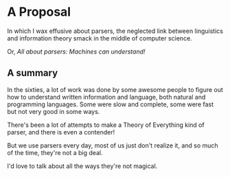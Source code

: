 A Proposal
==========

In which I wax effusive about parsers, the neglected link between linguistics and information theory smack in the middle of computer science.

Or, _All about parsers: Machines can understand!_

A summary
---------

In the sixties, a lot of work was done by some awesome people to figure out how to understand written information and language, both natural and programming languages. Some were slow and complete, some were fast but not very good in some ways.

There's been a lot of attempts to make a Theory of Everything kind of parser, and there is even a contender!

But we use parsers every day, most of us just don't realize it, and so much of the time, they're not a big deal.

I'd love to talk about all the ways they're not magical.

